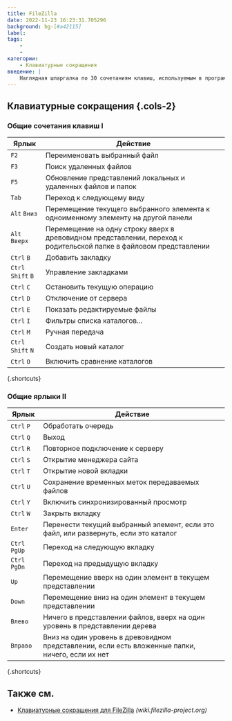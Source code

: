 ```yaml
---
title: FileZilla
date: 2022-11-23 16:23:31.705296
background: bg-[#a42115]
label:
tags:
    -
    -
категории:
    - Клавиатурные сокращения
введение: |
    Наглядная шпаргалка по 30 сочетаниям клавиш, используемым в программе FileZilla
---
```




Клавиатурные сокращения {.cols-2}
------------------



### Общие сочетания клавиш I

Ярлык | Действие
---|---
`F2` | Переименовать выбранный файл
`F3` | Поиск удаленных файлов
`F5` | Обновление представлений локальных и удаленных файлов и папок
`Tab` | Переход к следующему виду
`Alt` `Вниз` | Перемещение текущего выбранного элемента к одноименному элементу на другой панели
`Alt` `Вверх` | Перемещение на одну строку вверх в древовидном представлении, переход к родительской папке в файловом представлении
`Ctrl` `B` | Добавить закладку
`Ctrl` `Shift` `B` | Управление закладками
`Ctrl` `C` | Остановить текущую операцию
`Ctrl` `D` | Отключение от сервера
`Ctrl` `E` | Показать редактируемые файлы
`Ctrl` `I` | Фильтры списка каталогов...
`Ctrl` `M` | Ручная передача
`Ctrl` `Shift` `N` | Создать новый каталог
`Ctrl` `O` | Включить сравнение каталогов
{.shortcuts}



### Общие ярлыки II

Ярлык | Действие
---|---
`Ctrl` `P` | Обработать очередь
`Ctrl` `Q` | Выход
`Ctrl` `R` | Повторное подключение к серверу
`Ctrl` `S` | Открытие менеджера сайта
`Ctrl` `T` | Открытие новой вкладки
`Ctrl` `U` | Сохранение временных меток передаваемых файлов
`Ctrl` `Y` | Включить синхронизированный просмотр
`Ctrl` `W` | Закрыть вкладку
`Enter` | Перенести текущий выбранный элемент, если это файл, или развернуть, если это каталог
`Ctrl` `PgUp` | Переход на следующую вкладку
`Ctrl` `PgDn` | Переход на предыдущую вкладку
`Up` | Перемещение вверх на один элемент в текущем представлении
`Down` | Перемещение вниз на один элемент в текущем представлении
`Влево` | Ничего в представлении файлов, вверх на один уровень в представлении дерева
`Вправо` | Вниз на один уровень в древовидном представлении, если есть вложенные папки, ничего, если их нет
{.shortcuts}





Также см.
--------
- [Клавиатурные сокращения для FileZilla](https://wiki.filezilla-project.org/Keyboard_shortcuts) _(wiki.filezilla-project.org)_
